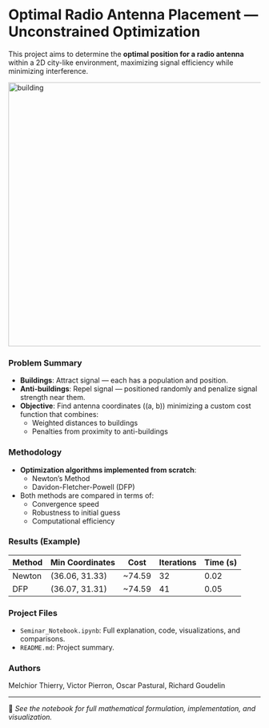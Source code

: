 # Optimal Radio Antenna Placement — Unconstrained Optimization

This project aims to determine the **optimal position for a radio antenna** within a 2D city-like environment, maximizing signal efficiency while minimizing interference.


<img width="527" alt="building" src="https://github.com/user-attachments/assets/e8920005-87ac-4ca3-9526-b3d78dea157a" />

### Problem Summary

- **Buildings**: Attract signal — each has a population and position.
- **Anti-buildings**: Repel signal — positioned randomly and penalize signal strength near them.
- **Objective**: Find antenna coordinates \((a, b)\) minimizing a custom cost function that combines:
  - Weighted distances to buildings
  - Penalties from proximity to anti-buildings

### Methodology

- **Optimization algorithms implemented from scratch**:
  - Newton’s Method
  - Davidon-Fletcher-Powell (DFP)
- Both methods are compared in terms of:
  - Convergence speed
  - Robustness to initial guess
  - Computational efficiency

### Results (Example)

| Method | Min Coordinates      | Cost    | Iterations | Time (s) |
|--------|----------------------|---------|------------|----------|
| Newton | (36.06, 31.33)       | ~74.59  | 32         | 0.02     |
| DFP    | (36.07, 31.31)       | ~74.59  | 41         | 0.05     |

### Project Files

- `Seminar_Notebook.ipynb`: Full explanation, code, visualizations, and comparisons.
- `README.md`: Project summary.

### Authors

Melchior Thierry, Victor Pierron, Oscar Pastural, Richard Goudelin

---

📎 *See the notebook for full mathematical formulation, implementation, and visualization.*
